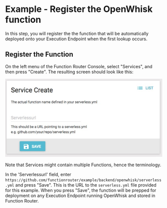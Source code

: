 # Example - Register the OpenWhisk function
In this step, you will register the the function that will be automatically deployed onto your Execution Endpoint when the first lookup occurs.

## Register the Function
On the left menu of the Function Router Console, select "Services", and then press "Create".  The resulting screen should look like this:

![Register Function](functionreg.jpg)

Note that Services might contain multiple Functions, hence the terminology.

In the 'Serverlessurl' field, enter `https://github.com/functionrouter/example/backend/openwhisk/serverless.yml` and press "Save".  This is the URL to the `serverless.yml` file provided for this example.  When you press "Save", the function will be prepped for deployment on any Execution Endpoint running OpenWhisk and stored in Function Router.